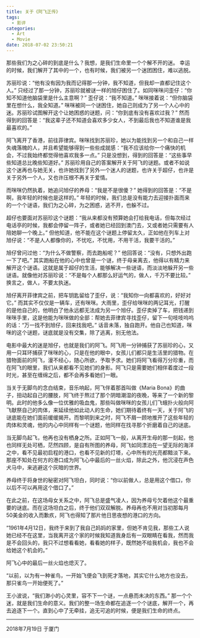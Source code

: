 ```yaml
---
title: 关于《阿飞正传》
tags:
  - 影评
categories:
  - Art
  - Movie
date: 2018-07-02 23:50:21
---
```


那些我们为之心碎的到底是什么？我想，是我们生命里一个个解不开的迷。
幸运的时候，我们解开了其中的一个，也有时候，我们被另一个迷团困住，难以逃脱。

<!-- more -->

苏丽珍说：“他有没有因为我而记得那一分钟，我不知道，但我却一直都记住这个人。” 只经过了那一分钟，苏丽珍就被谜一样的旭仔困住了。如同咪咪问歪仔：“你知不知道他脑袋里是什么主意啊？” 歪仔说：“我不知道。” 咪咪接着说：“但你脑袋里在想什么，我全知道。” 咪咪被同一个谜困住，她自己则成为了另一个人心中的迷。苏丽珍试图解开这个让她困惑的谜题，问：“你到底有没有喜欢过我？” 然而得到的回答是：“我这辈子还不知道会喜欢多少女人，不到最后我也不知道谁是我最喜欢的。”

阿飞离开了香港，前往菲律宾。咪咪找到苏丽珍，她以为能找到另一个和自己一样失魂落魄的人，并且希望能够得到一些些成就感：“我不应该给你一个痛快的机会，不过我始终都觉得他喜欢我多一点。” 只是没想到，得到的回答是：“这些事早些知道总比晚些知道好。” 苏丽珍用自己的答案解开关于阿飞的谜题。或者不如说这个迷再也与她无关，也许她找到了另外一个迷人的谜题，也许关于超仔，也许是关于另外一个人，又也许压根不再关于爱情。

而咪咪仍然执着，她追问旭仔的养母：“我是不是很傻？” 她得到的回答是：“不是啊，我年轻的时候也是这样的。” 年轻的时候，我们总是没有能力去迎接扑面而来的一个个谜语，我们为之心碎，为之困惑，逃不开，也躲不过。

超仔也要面对苏丽珍这个谜题：“我从来都没有预算她会打给我电话，但每次经过电话亭的时候，我都会停留一阵子，或者她已经回到澳门去，又或者她只需要有人陪她聊一个晚上。” 但他知道，他不能在这个谜题上停留太久，正如他在列车上对旭仔说：“不是人人都像你的，不忧吃，不忧用，不用干活，我要干活的。”

旭仔曾问过他：“为什么不做警察，而去跑船呢？” 他回答说：“没有，只想外出跑一下了吧。” 其实跑船在他的心中也曾是一个谜，终于母亲离去，他得以有精力来解开这个谜语。这就是属于超仔的生活，能够解决一些谜语，而淡淡地躲开另一些谜语。就像他对苏丽珍说：“不是每个人都那么好运气的，做人，千万不要比较。” 换言之，做人，不要太执迷。

旭仔离开菲律宾之前，把车钥匙留给了歪仔，说：“我知你一向都喜欢的，好好对它。” 而其实不仅仅是一辆车，还有咪咪。大雨里，歪仔给咪咪的两记耳光，打醒的是他自己的，他明白了他永远都无法成为另一个旭仔。歪仔卖掉了车，把钱递到咪咪手里，这是他能为咪咪做的全部：帮她去菲律宾寻找歪仔，留下一句吱吱呜呜的话：“万一找不到旭仔，回来找我吧。” 话音未落，独自跑开。他自己也知道，咪咪的这个谜题，谜底就是没有交集，除了逃离，别无他法。

电影中最大的迷是旭仔，也就是我们的阿飞。阿飞用一分钟捕获了苏丽珍的心，又用一只耳环捕获了咪咪的心，只是在他的眼中，女孩儿们都只是生活里的猎物。在猎物面前的阿飞，漫不经心，随心所欲，予取予求。她们将阿飞看得万分珍重，而在阿飞的眼里，我们从来都看不见她们的身影。阿飞只是需要她们相伴着度过一段时光，甚至在缠绵之后，都不会再多看她们一眼。

当关于无脚鸟的念白结束，音乐响起，阿飞伴着那首叫做《Maria Bona》的曲子，扭动起自己的腰肢，阿飞终于熬过了那个阴暗潮湿的夜晚，等来了一个新的黎明。此时的他多么像一位优雅的吸血鬼，那些叫做咪咪的女孩儿们飞蛾扑火般向阿飞献祭自己的肉体，来延续他如此动人的生命，她们期待着终有一天，关于阿飞的谜底能在她们面前缓缓揭开。而黎明到来之时，阿飞不屑一顾地推开了这些年轻的肉体和灵魂，他的内心中同样有一个谜题，他同样在找寻那个折磨着自己的谜底。

当无脚鸟起飞，他再也没有栖身之所。正如阿飞一般，从离开生母的那一刻起，他也同样无处可栖，茫然四顾，是自有所图的养母，阿飞如同漂泊在一望无际的海洋之中，看不见最初启程的港口，也看不见新的灯塔，心中所有的光亮都黯淡下来。那座不知处在何方的港口成为阿飞心中最后的一丝火焰，除此之外，他沉浸在声色犬马中，来逃避这个灰暗的世界。

养母终于将身世的秘密对阿飞坦白，同时说：“你以前做人，总是用这个借口，你以后不可以再用这个借口了。”

在此之前，在这场母女关系之中，阿飞总是盛气凌人，因为养母亏欠着他这个最重要的谜底。而在这场坦白之后，终于他们双双解脱。养母再也不用对当初那每月50美金的收入而歉疚，阿飞也得知了那片他日思夜想的港口的方向。

“1961年4月12日，我终于来到了我自己妈妈的家里，但她不肯见我，那些工人说她已经不在这里，当我离开这个家的时候我知道我身后有一双眼睛在看我，然而我是不会回头的，我只不过想看看她，看看她的样子，既然她不给我机会，我也不会给她这个机会的。”

阿飞心中的最后一丝火焰也熄灭了。

“以前，以为有一种雀鸟，一开始飞便会飞到死才落地，其实它什么地方也没去，那只雀鸟一开始便死了。”

王小波说，“我们渺小的心灵里，容不下一个谜，一点悬而未决的东西。” 那一个个迷，就是我们生命的意义。我们的整一场生命都在追逐一个个谜底，解开一个，再去追逐下一个。直到心中了无牵挂，追无可追的时候，便是我们生命的终点。

***

2018年7月19日 于厦门






